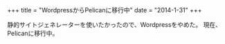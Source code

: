 +++
title = "WordpressからPelicanに移行中"
date = "2014-1-31"
+++

静的サイトジェネレーターを使いたかったので、Wordpressをやめた。
現在、Pelicanに移行中。
